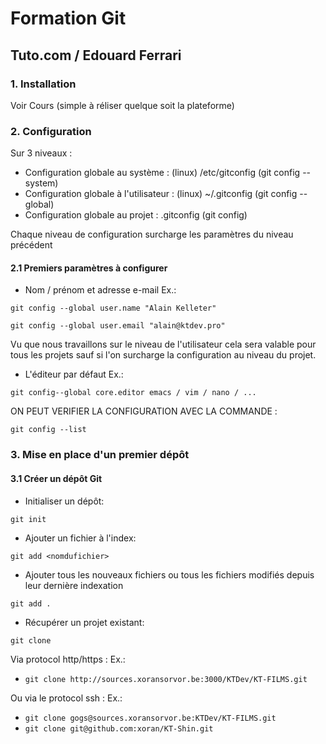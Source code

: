# Formation Git
## Tuto.com / Edouard Ferrari

### 1. Installation
Voir Cours (simple à réliser quelque soit la plateforme)

### 2. Configuration
Sur 3 niveaux :

* Configuration globale au système : (linux) /etc/gitconfig (git config --system)
* Configuration globale à l'utilisateur : (linux) ~/.gitconfig (git config --global)
* Configuration globale au projet : .gitconfig (git config)

Chaque niveau de configuration surcharge les paramètres du niveau précédent

#### 2.1 Premiers paramètres à configurer
* Nom / prénom et adresse e-mail
Ex.:

`git config --global user.name "Alain Kelleter"`

`git config --global user.email "alain@ktdev.pro"`

Vu que nous travaillons sur le niveau de l'utilisateur cela sera valable pour tous les projets sauf si l'on surcharge la configuration au niveau du projet.

* L'éditeur par défaut
Ex.:

`git config--global core.editor emacs / vim / nano / ...`

ON PEUT VERIFIER LA CONFIGURATION AVEC LA COMMANDE :

`git config --list`

### 3. Mise en place d'un premier dépôt

#### 3.1 Créer un dépôt Git
* Initialiser un dépôt:
 
 `git init`

* Ajouter un fichier à l'index: 

 `git add <nomdufichier>`

* Ajouter tous les nouveaux fichiers ou tous les fichiers modifiés depuis leur dernière indexation
  
 `git add .`

* Récupérer un projet existant:

 `git clone`

Via protocol http/https : 
Ex.:
 
 * `git clone http://sources.xoransorvor.be:3000/KTDev/KT-FILMS.git`
 
Ou via le protocol ssh : 
Ex.:
 
 * `git clone gogs@sources.xoransorvor.be:KTDev/KT-FILMS.git`
 * `git clone git@github.com:xoran/KT-Shin.git`

 
